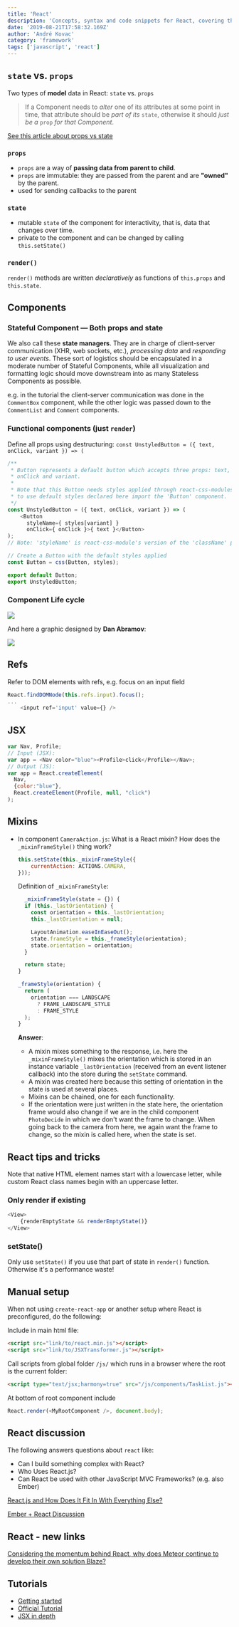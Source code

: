 ```yaml
---
title: 'React'
description: 'Concepts, syntax and code snippets for React, covering the topics state, props, components, the component life cycle, refs, JSX, mixins and a manual React setup'
date: '2019-08-21T17:58:32.169Z'
author: 'André Kovac'
category: 'framework'
tags: ['javascript', 'react']
---
```


## `state` vs. `props`

Two types of **model** data in React: `state` vs. `props`

> If a Component needs to *alter* one of its attributes at some point in time, that attribute should be *part of its* `state`, otherwise it should *just be a* `prop` *for that Component*.

[See this article about props vs state](https://github.com/uberVU/react-guide/blob/master/props-vs-state.md)

### `props`

* `props` are a way of **passing data from parent to child**.
* `props` are immutable: they are passed from the parent and are **"owned"** by the parent.
* used for sending callbacks to the parent

### `state`

* mutable `state` of the component for interactivity, that is, data that changes over time.
* private to the component and can be changed by calling `this.setState()`

### `render()`

`render()` methods are written *declaratively* as functions of `this.props` and `this.state`.

## Components

### Stateful Component — Both props and state

We also call these **state managers**. They are in charge of client-server communication (XHR, web sockets, etc.), *processing data* and *responding to user events*. These sort of logistics should be encapsulated in a moderate number of Stateful Components, while all visualization and formatting logic should move downstream into as many Stateless Components as possible.

e.g. in the tutorial the client-server communication was done in the `CommentBox` component, while the other logic was passed down to the `CommentList` and `Comment` components.

### Functional components (just `render`)

Define all props using destructuring: `const UnstyledButton = ({ text, onClick, variant }) => (`

```js
/**
 * Button represents a default button which accepts three props: text,
 * onClick and variant.
 *
 * Note that this Button needs styles applied through react-css-modules;
 * to use default styles declared here import the 'Button' component.
 */
const UnstyledButton = ({ text, onClick, variant }) => (
    <Button
      styleName={ styles[variant] }
      onClick={ onClick }>{ text }</Button>
);
// Note: 'styleName' is react-css-module's version of the 'className' prop

// Create a Button with the default styles applied
const Button = css(Button, styles);

export default Button;
export UnstyledButton;
```

### Component Life cycle

![](./react_lifecycle.png)

And here a graphic designed by **Dan Abramov**:

![](./react-16-3-0-image.jpg)

## Refs

Refer to DOM elements with refs, e.g. focus on an input field

```js
React.findDOMNode(this.refs.input).focus();
...
	<input ref='input' value={} />
```

## JSX

```js
var Nav, Profile;
// Input (JSX):
var app = <Nav color="blue"><Profile>click</Profile></Nav>;
// Output (JS):
var app = React.createElement(
  Nav,
  {color:"blue"},
  React.createElement(Profile, null, "click")
);
```

## Mixins

* In component `CameraAction.js`: What is a React mixin? How does the `_mixinFrameStyle()` thing work?

	```js
	this.setState(this._mixinFrameStyle({
		currentAction: ACTIONS.CAMERA,
	}));
	```

  Definition of `_mixinFrameStyle`:

  ```js
	_mixinFrameStyle(state = {}) {
    if (this._lastOrientation) {
      const orientation = this._lastOrientation;
      this._lastOrientation = null;

      LayoutAnimation.easeInEaseOut();
      state.frameStyle = this._frameStyle(orientation);
      state.orientation = orientation;
    }

    return state;
  }

  _frameStyle(orientation) {
    return (
      orientation === LANDSCAPE
        ? FRAME_LANDSCAPE_STYLE
        : FRAME_STYLE
    );
  }
	```

	**Answer**:

	* A mixin mixes something to the response, i.e. here the `_mixinFrameStyle()` mixes the orientation which is stored in an instance variable `_lastOrientation` (received from an event listener callback) into the store during the `setState` command.
	* A mixin was created here because this setting of orientation in the state is used at several places.
	* Mixins can be chained, one for each functionality.
	* If the orientation were just written in the state here, the orientation frame would also change if we are in the child component `PhotoDecide` in which we don't want the frame to change. When going back to the camera from here, we again want the frame to change, so the mixin is called here, when the state is set.


## React tips and tricks

Note that native HTML element names start with a lowercase letter, while custom React class names begin with an uppercase letter.

### Only render if existing

```js
<View>
	{renderEmptyState && renderEmptyState()}
</View>
```

### setState()

Only use `setState()` if you use that part of state in `render()` function. Otherwise it's a performance waste!


## Manual setup

When not using `create-react-app` or another setup where React is preconfigured, do the following:

Include in main html file:

```html
<script src="link/to/react.min.js"></script>
<script src="link/to/JSXTransformer.js"></script>
```

Call scripts from global folder `/js/` which runs in a browser where the root is the current folder:

```html
<script type="text/jsx;harmony=true" src="/js/components/TaskList.js"></script>
```

At bottom of root component include

```js
React.render(<MyRootComponent />, document.body);
```

## React discussion

The following answers questions about `react` like:

* Can I build something complex with React?
* Who Uses React.js?
* Can React be used with other JavaScript MVC Frameworks? (e.g. also Ember)

[React.js and How Does It Fit In With Everything Else?](http://www.funnyant.com/reactjs-what-is-it/)

[Ember + React Discussion](http://discuss.emberjs.com/t/can-reactjs-be-used-as-a-view-within-emberjs/3470/6)

## React - new links

[Considering the momentum behind React, why does Meteor continue to develop their own solution Blaze?](https://www.quora.com/Considering-the-momentum-behind-React-why-does-Meteor-continue-to-develop-their-own-solution-Blaze)

## Tutorials

* [Getting started](https://facebook.github.io/react/docs/getting-started.html)
* [Official Tutorial](https://facebook.github.io/react/docs/tutorial.html)
* [JSX in depth](https://facebook.github.io/react/docs/jsx-in-depth.html)